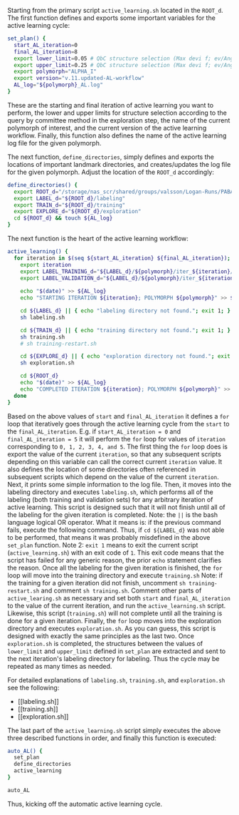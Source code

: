 Starting from the primary script `active_learning.sh` located in the `ROOT_d`. The first function defines and exports some important variables for the active learning cycle: 
```bash
set_plan() {                                         
  start_AL_iteration=0                                       
  final_AL_iteration=8                              
  export lower_limit=0.05 # QbC structure selection (Max devi f; ev/Angstrom)                                         
  export upper_limit=0.25 # QbC structure selection (Max devi f; ev/Angstrom)                                         
  export polymorph="ALPHA_I"                                      
  export version="v.11.updated-AL-workflow"
  AL_log="${polymorph}_AL.log"
}
```
These are the starting and final iteration of active learning you want to perform, the lower and upper limits for structure selection according to the query by committee method in the exploration step, the name of the current polymorph of interest, and the current version of the active learning workflow. Finally, this function also defines the name of the active learning log file for the given polymorph.

The next function, `define_directories`, simply defines and exports the locations of important landmark directories, and creates/updates the log file for the given polymorph. Adjust the location of the `ROOT_d` accordingly:
```bash
define_directories() {                                                                      
  export ROOT_d="/storage/nas_scr/shared/groups/valsson/Logan-Runs/PABA/PABA-MLP/${version}"                                         
  export LABEL_d="${ROOT_d}/labeling"                                         
  export TRAIN_d="${ROOT_d}/training"                                         
  export EXPLORE_d="${ROOT_d}/exploration"
  cd ${ROOT_d} && touch ${AL_log}
}    
```

The next function is the heart of the active learning workflow:
```bash
active_learning() {                                                      
  for iteration in $(seq ${start_AL_iteration} ${final_AL_iteration}); do                                         
    export iteration                                                                
    export LABEL_TRAINING_d="${LABEL_d}/${polymorph}/iter_${iteration}/training"    
    export LABEL_VALIDATION_d="${LABEL_d}/${polymorph}/iter_${iteration}/validation"
    
    echo "$(date)" >> ${AL_log}
    echo "STARTING ITERATION ${iteration}; POLYMORPH ${polymorph}" >> ${AL_log}

    cd ${LABEL_d} || { echo "labeling directory not found."; exit 1; }
    sh labeling.sh                                                                                             

    cd ${TRAIN_d} || { echo "training directory not found."; exit 1; }     
    sh training.sh                                                                                             
    # sh training-restart.sh                                               

    cd ${EXPLORE_d} || { echo "exploration directory not found."; exit 1; }
    sh exploration.sh

    cd ${ROOT_d}
    echo "$(date)" >> ${AL_log}
    echo "COMPLETED ITERATION ${iteration}; POLYMORPH ${polymorph}" >> ${AL_log}
  done                                                                          
}      
```
Based on the above values of `start` and `final_AL_iteration` it defines a `for` loop that iteratively goes through the active learning cycle from the `start` to the `final_AL_iteration`. E.g. if `start_AL_iteration = 0` and `final_AL_iteration = 5` it will perform the `for` loop for values of `iteration` corresponding to `0, 1, 2, 3, 4, and 5`. The first thing the `for` loop does is export the value of the current `iteration`, so that any subsequent scripts depending on this variable can call the correct current `iteration` value. It also defines the location of some directories often referenced in subsequent scripts which depend on the value of the current `iteration`. Next, it prints some simple information to the log file. Then, it moves into the labeling directory and executes `labeling.sh`, which performs all of the labeling (both training and validation sets) for any arbitrary iteration of active learning. This script is designed such that it will not finish until all of the labeling for the given iteration is completed. 
	Note: the `||` is the bash language logical OR operator. What it means is: if the previous command fails, execute the following command. Thus, if `cd ${LABEL_d}` was not able to be performed, that means it was probably misdefined in the above `set_plan` function.
	Note 2: `exit 1` means to exit the current script (`active_learning.sh`) with an exit code of `1`. This exit code means that the script has failed for any generic reason, the prior `echo` statement clarifies the reason. 
Once all the labeling for the given iteration is finished, the `for` loop will move into the training directory and execute `training.sh` 
	Note: if the training for a given iteration did not finish, uncomment `sh training-restart.sh` and comment `sh training.sh`. Comment other parts of `active_learing.sh` as necessary and set both `start` and `final_AL_iteration` to the value of the current iteration, and run the `active_learning.sh` script.
Likewise, this script (`training.sh`) will not complete until all the training is done for a given iteration. Finally, the `for` loop moves into the exploration directory and executes `exploration.sh`. As you can guess, this script is designed with exactly the same principles as the last two. Once `exploration.sh` is completed, the structures between the values of `lower_limit` and `upper_limit` defined in `set_plan` are extracted and sent to the next iteration's labeling directory for labeling. Thus the cycle may be repeated as many times as needed. 

For detailed explanations of `labeling.sh`, `training.sh`, and `exploration.sh` see the following:
- [[labeling.sh]]
- [[training.sh]]
- [[exploration.sh]]

The last part of the `active_learning.sh` script simply executes the above three described functions in order, and finally this function is executed:
```bash
auto_AL() {         
  set_plan       
  define_directories
  active_learning   
}      

auto_AL
```
Thus, kicking off the automatic active learning cycle. 
